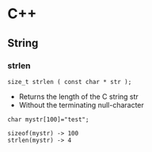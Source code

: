 # C++

## String

### strlen

    size_t strlen ( const char * str );

- Returns the length of the C string str
- Without the terminating null-character

``` 
char mystr[100]="test";

sizeof(mystr) -> 100
strlen(mystr) -> 4
```
